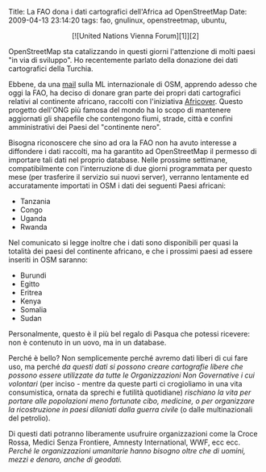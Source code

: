 Title: La FAO dona i dati cartografici dell'Africa ad OpenStreetMap
Date:  2009-04-13 23:14:20
tags: fao, gnulinux, openstreetmap, ubuntu,

<center>[![United Nations Vienna Forum][1]][2]</center>


OpenStreetMap sta catalizzando in questi giorni l'attenzione di molti paesi
"in via di sviluppo". Ho recentemente parlato della donazione dei dati
cartografici della Turchia.


Ebbene, da una [mail][3] sulla ML internazionale di OSM, apprendo adesso che
oggi la FAO, ha deciso di donare gran parte dei propri dati cartografici
relativi al continente africano, raccolti con l'iniziativa [Africover][4].
Questo progetto dell'ONG più famosa del mondo ha lo scopo di mantenere
aggiornati gli shapefile che contengono fiumi, strade, città e confini
amministrativi dei Paesi del "continente nero".


Bisogna riconoscere che sino ad ora la FAO non ha avuto interesse a diffondere
i dati raccolti, ma ha garantito ad OpenStreetMap il permesso di importare
tali dati nel proprio database. Nelle prossime settimane, compatibilmente con
l'interruzione di due giorni programmata per questo mese (per trasferire il
servizio sui nuovi server), verranno lentamente ed accuratamente importati in
OSM i dati dei seguenti Paesi africani:

  * Tanzania
  * Congo
  * Uganda
  * Rwanda

Nel comunicato si legge inoltre che i dati sono disponibili per quasi la
totalità dei paesi del continente africano, e che i prossimi paesi ad essere
inseriti in OSM saranno:

  * Burundi
  * Egitto
  * Eritrea
  * Kenya
  * Somalia
  * Sudan

Personalmente, questo è il più bel regalo di Pasqua che potessi ricevere: non
è contenuto in un uovo, ma in un database.


Perché è bello? Non semplicemente perché avremo dati liberi di cui fare uso,
ma perché _da questi dati si possono creare cartografie libere che possono
essere utilizzate da tutte le Organizzazioni Non Governative i cui volontari_
(per inciso - mentre da queste parti ci crogioliamo in una vita consumistica,
ornata da sprechi e futilità quotidiane) _rischiano la vita per portare alle
popolazioni meno fortunate cibo, medicine, o per organizzare la ricostruzione
in paesi dilaniati dalla guerra civile_ (o dalle multinazionali del petrolio).


Di questi dati potranno liberamente usufruire organizzazioni come la Croce
Rossa, Medici Senza Frontiere, Amnesty International, WWF, ecc ecc. _Perché le
organizzazioni umanitarie hanno bisogno oltre che di uomini, mezzi e denaro,
anche di geodati._

   [1]: http://dl.dropbox.com/u/369614/blog/img_red/2270581645_5961ac7cc4.jpg

   [2]: http://www.flickr.com/photos/nmacca/2270581645/

   [3]: http://lists.openstreetmap.org/pipermail/talk/2009-April/035963.html

   [4]: http://www.africover.org/
